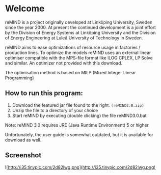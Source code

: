 # Welcome #

reMIND is a project originally developed at Linköping University, Sweden since the year 2000. At present the continued development is a joint effort by the Division of Energy Systems at Linköping University and the Division of Energy Engineering at Luleå University of Technology in Sweden.

reMIND aims to ease optimizations of resource usage in factories / production lines. To optimize the models reMIND uses an external linear optimiser compatible with the MPS-file format like ILOG CPLEX, LP Solve and similar. An optimizer not provided with this download.

The optimisation method is based on MILP (Mixed Integer Linear Programming)

## How to run this program: ##
  1. Download the featured jar file found to the right. `(reMIND3.0.zip)`
  1. Unzip the file to a directory of your choice
  1. Start reMIND by executing (double clicking) the file reMIND3.0.bat

Note: reMIND 3.0 requires JRE (Java Runtime Environment) 5 or higher.

Unfortunately, the user guide is somewhat outdated, but it is available for download as well.
## Screenshot ##
![http://i35.tinypic.com/2d82lwg.png](http://i35.tinypic.com/2d82lwg.png)